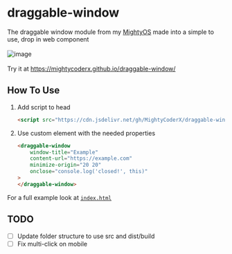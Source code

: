 # draggable-window
The draggable window module from my [MightyOS](https://mightycoderx.github.io/MightyOS/) made into a simple to use, drop in web component
<br>
<br>
![image](https://user-images.githubusercontent.com/36588044/198869837-dc7f4d67-39f8-4230-8942-722e24392c66.png)
<br>
<br>
Try it at https://mightycoderx.github.io/draggable-window/

## How To Use
1. Add script to head
    ```html
    <script src="https://cdn.jsdelivr.net/gh/MightyCoderX/draggable-window@master/DraggableWindow.min.js"></script>

    ```
1. Use custom element with the needed properties
    ```html
    <draggable-window 
        window-title="Example" 
        content-url="https://example.com" 
        minimize-origin="20 20"
        onclose="console.log('closed!', this)"
    >
    </draggable-window>
    ```

For a full example look at [`index.html`](./index.html)

## TODO
- [ ] Update folder structure to use src and dist/build
- [ ] Fix multi-click on mobile
